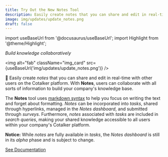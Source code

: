 ```yaml
---
title: Try Out the New Notes Tool
description: Easily create notes that you can share and edit in real-time with other users on the Cotalker platform. With Notes, users can collaborate with all sorts of information to build your company's knowledge base. The Notes tool uses markdown syntax to help you focus on writing the text and forget about formatting. Notes can be incorporated into tasks, shared through hyperlinks, managed in the Notes dashboard, and submitted through surveys. Furthermore, notes associated with tasks are included in search queries, making your shared knowledge accessible to all users within your company's Cotalker platform.
image: img/updates/update_notes.png
draft: false
---
```


import useBaseUrl from '@docusaurus/useBaseUrl'; 
import Highlight from '@theme/Highlight';

<div className="align-center">
<div className="card">
<div className="card__header">

<span className="hero__subtitle"><em>

Build knowledge collaboratively

</em></span>

</div>
<div className="card__image">

<img alt="fab" className="img_card" src={useBaseUrl('img/updates/update_notes.png')} />
<br/>

</div>
<div className="card__body">

📝 Easily create _notes_ that you can share and edit in real-time with other users on the Cotalker platform. With **Notes**, users can collaborate with all sorts of information to build your company's knowledge base. 

The **Notes** tool uses [markdown syntax](/docs/documentation/client/notes_markdown) to help you focus on writing the text and forget about formatting. _Notes_ can be incorporated into _tasks_, shared through hyperlinks, managed in the _Notes dashboard_, and submitted through _surveys_. Furthermore, _notes_ associated with _tasks_ are included in _search queries_, making your shared knowledge accessible to all users within your company's Cotalker platform.

**Notice:** While _notes_ are fully available in _tasks_, the _Notes dashboard_ is still in its _alpha_ phase and is subject to change.

</div>
<div className="card__footer text-center align-padding-center">

<a className="button button--info button--block" href="/docs/documentation/client/notes">See Documentation</a>
<br/>

</div>
</div>
</div>

